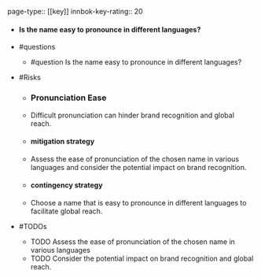 page-type:: [[key]]
innbok-key-rating:: 20
- #### Is the name easy to pronounce in different languages?
- #questions
  - #question Is the name easy to pronounce in different languages?
- #Risks

  - ### Pronunciation Ease
  - Difficult pronunciation can hinder brand recognition and global reach.
  - #### mitigation strategy
  - Assess the ease of pronunciation of the chosen name in various languages and consider the potential impact on brand recognition.
  - #### contingency strategy
  - Choose a name that is easy to pronounce in different languages to facilitate global reach.
- #TODOs
  - TODO Assess the ease of pronunciation of the chosen name in various languages
  - TODO  Consider the potential impact on brand recognition and global reach.



